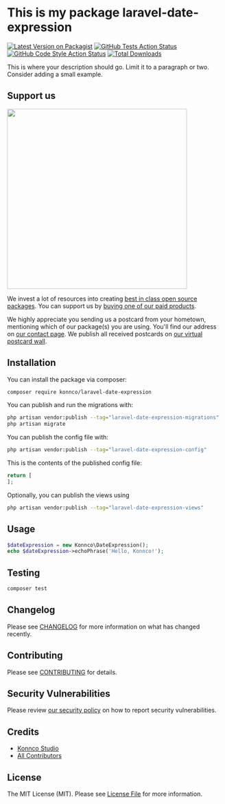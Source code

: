 # This is my package laravel-date-expression

[![Latest Version on Packagist](https://img.shields.io/packagist/v/konnco/laravel-date-expression.svg?style=flat-square)](https://packagist.org/packages/konnco/laravel-date-expression)
[![GitHub Tests Action Status](https://img.shields.io/github/actions/workflow/status/konnco/laravel-date-expression/run-tests.yml?branch=main&label=tests&style=flat-square)](https://github.com/konnco/laravel-date-expression/actions?query=workflow%3Arun-tests+branch%3Amain)
[![GitHub Code Style Action Status](https://img.shields.io/github/actions/workflow/status/konnco/laravel-date-expression/fix-php-code-style-issues.yml?branch=main&label=code%20style&style=flat-square)](https://github.com/konnco/laravel-date-expression/actions?query=workflow%3A"Fix+PHP+code+style+issues"+branch%3Amain)
[![Total Downloads](https://img.shields.io/packagist/dt/konnco/laravel-date-expression.svg?style=flat-square)](https://packagist.org/packages/konnco/laravel-date-expression)

This is where your description should go. Limit it to a paragraph or two. Consider adding a small example.

## Support us

[<img src="https://github-ads.s3.eu-central-1.amazonaws.com/laravel-date-expression.jpg?t=1" width="419px" />](https://spatie.be/github-ad-click/laravel-date-expression)

We invest a lot of resources into creating [best in class open source packages](https://spatie.be/open-source). You can support us by [buying one of our paid products](https://spatie.be/open-source/support-us).

We highly appreciate you sending us a postcard from your hometown, mentioning which of our package(s) you are using. You'll find our address on [our contact page](https://spatie.be/about-us). We publish all received postcards on [our virtual postcard wall](https://spatie.be/open-source/postcards).

## Installation

You can install the package via composer:

```bash
composer require konnco/laravel-date-expression
```

You can publish and run the migrations with:

```bash
php artisan vendor:publish --tag="laravel-date-expression-migrations"
php artisan migrate
```

You can publish the config file with:

```bash
php artisan vendor:publish --tag="laravel-date-expression-config"
```

This is the contents of the published config file:

```php
return [
];
```

Optionally, you can publish the views using

```bash
php artisan vendor:publish --tag="laravel-date-expression-views"
```

## Usage

```php
$dateExpression = new Konnco\DateExpression();
echo $dateExpression->echoPhrase('Hello, Konnco!');
```

## Testing

```bash
composer test
```

## Changelog

Please see [CHANGELOG](CHANGELOG.md) for more information on what has changed recently.

## Contributing

Please see [CONTRIBUTING](CONTRIBUTING.md) for details.

## Security Vulnerabilities

Please review [our security policy](../../security/policy) on how to report security vulnerabilities.

## Credits

- [Konnco Studio](https://github.com/konnco)
- [All Contributors](../../contributors)

## License

The MIT License (MIT). Please see [License File](LICENSE.md) for more information.

